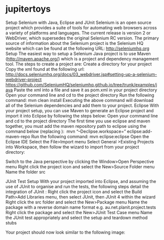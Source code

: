 # jupitertoys

Setup Selenium with Java, Eclipse and JUnit
Selenium is an open source project which provides a suite of tools for automating web browsers across a variety of platforms and languages. The current release is version 2 or WebDriver, which supersedes the original Selenium RC version.
The primary source of information about the Selenium project is the Selenium HQ website which can be found at the following URL:
http://seleniumhq.org
Setup
The easiest way to setup a Selenium Java project is to use Maven (http://maven.apache.org/) which is a project and dependency management tool.
The steps to create a project are:
Create a directory for your project
Copy the xml found at the following url: http://docs.seleniumhq.org/docs/03_webdriver.jsp#setting-up-a-selenium-webdriver-project
	https://github.com/SeleniumHQ/seleniumhq.github.io/tree/trunk/examples/java
Paste the xml into a file and save it as pom.xml in your project directory
Open your command line and cd to the project directory
Run the following command: mvn clean install
Executing the above command will download all of the Selenium dependencies and add them to your project.
Eclipse 
With your project setup, you can use Maven to generate an Eclipse project and import it into Eclipse by following the steps below:
Open your command line and cd to the project directory
The first time you use eclipse and maven together, you must add the maven repository path to eclipse using the command below (replacing <path-to-eclipse-workspace>):  mvn “–Declipse.workspace=<path-to-eclipse-workspace>”  eclipse:add-maven-repo
Run the following command: mvn eclipse:eclipse
Open the Eclipse IDE
Select the File>Import menu 
Select General >Existing Projects into Workspace, then follow the wizard to import from your project directory: 

Switch to the Java perspective by clicking the Window>Open Perspective menu 
Right click the project icon and select the New>Source Folder menu
Name the folder src

JUnit Test Setup
With your project imported into Eclipse, and assuming the use of JUnit to organise and run the tests, the following steps detail the integration of JUnit :
Right click the project icon and select the Build Path>Add Libraries menu, then select JUnit, then JUnit 4 within the wizard
Right click the src folder and select the New>Package menu
Name the package with a reverse domain name format e.g. au.net.planit.project.tests
Right click the package and select the New>JUnit Test Case menu 
Name the JUnit test appropriately and select the setup and teardown method stubs


Your project should now look similar to the following image:
